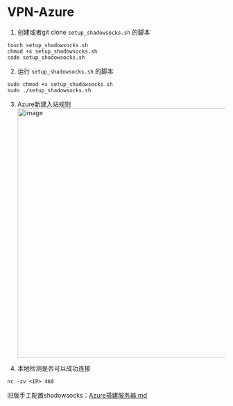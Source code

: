 # VPN-Azure

1. 创建或者git clone `setup_shadowsocks.sh` 的脚本
```shell
touch setup_shadowsocks.sh
chmod +x setup_shadowsocks.sh
code setup_shadowsocks.sh
```
2. 运行 `setup_shadowsocks.sh` 的脚本
```shell
sudo chmod +x setup_shadowsocks.sh
sudo ./setup_shadowsocks.sh
```
3. Azure新建入站规则
   <img width="575" alt="image" src="https://github.com/user-attachments/assets/0c1be5e1-78fa-4326-a817-13c2aa0b6941" />

4. 本地检测是否可以成功连接
```shell
nc -zv <IP> 460
```


旧版手工配置shadowsocks：[Azure搭建服务器.md](https://github.com/cpa2001/VPN-Azure/blob/main/Azure%E6%90%AD%E5%BB%BA%E6%9C%8D%E5%8A%A1%E5%99%A8.md)
